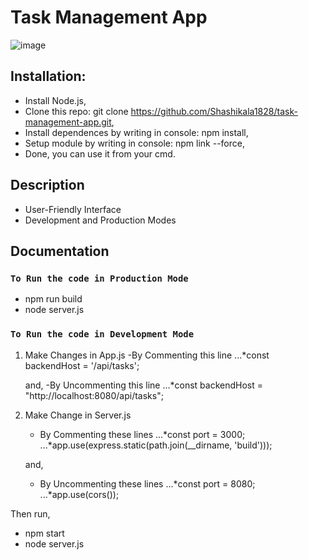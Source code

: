 # Task Management App

![image](https://github.com/Shashikala1828/task-management-app/assets/74039065/f942fd15-f477-4c84-aff5-d0826a5715a8)


##  Installation:

- Install Node.js,
- Clone this repo: git clone https://github.com/Shashikala1828/task-management-app.git,
- Install dependences by writing in console: npm install,
- Setup module by writing in console: npm link --force,
- Done, you can use it from your cmd.

## Description

- User-Friendly Interface
- Development and Production Modes

## Documentation

### `To Run the code in Production Mode`
- npm run build
- node server.js

### `To Run the code in Development Mode`
1. Make Changes in App.js
   -By Commenting this line
   ...*const backendHost = '/api/tasks';

   and,
   -By Uncommenting this line
   ...*const backendHost = "http://localhost:8080/api/tasks";

2. Make Change in Server.js
   - By Commenting these lines
   ...*const port = 3000;
   ...*app.use(express.static(path.join(__dirname, 'build')));

   and,
   - By Uncommenting these lines
   ...*const port = 8080;
   ...*app.use(cors());

Then run,
- npm start
- node server.js

